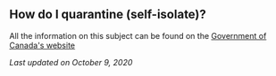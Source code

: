 ## How do I quarantine (self-isolate)?

All the information on this subject can be found on the [Government of Canada's website](https://www.canada.ca/en/public-health/services/publications/diseases-conditions/covid-19-how-to-isolate-at-home.html)

_Last updated on October 9, 2020_
